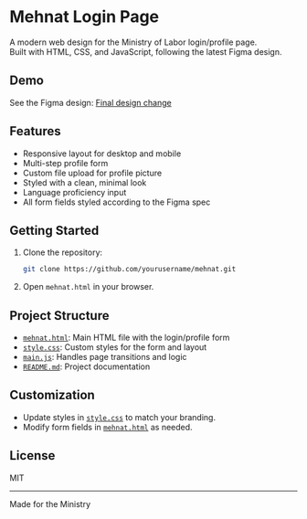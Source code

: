 # Mehnat Login Page

A modern web design for the Ministry of Labor login/profile page.  
Built with HTML, CSS, and JavaScript, following the latest Figma design.

## Demo

See the Figma design: [Final design change](https://www.figma.com/proto/zz4phdQapjKgG1aWiC1rT8/Final-design-change?node-id=0-1)

## Features

- Responsive layout for desktop and mobile
- Multi-step profile form
- Custom file upload for profile picture
- Styled with a clean, minimal look
- Language proficiency input
- All form fields styled according to the Figma spec

## Getting Started

1. Clone the repository:
    ```sh
    git clone https://github.com/yourusername/mehnat.git
    ```
2. Open `mehnat.html` in your browser.

## Project Structure

- [`mehnat.html`](mehnat.html): Main HTML file with the login/profile form <br>
- [`style.css`](style.css): Custom styles for the form and layout <br>
- [`main.js`](main.js): Handles page transitions and logic <br>
- [`README.md`](README.md): Project documentation <br>

## Customization

- Update styles in [`style.css`](style.css) to match your branding.<br>
- Modify form fields in [`mehnat.html`](mehnat.html) as needed.<br>

## License

MIT

---

Made for the Ministry